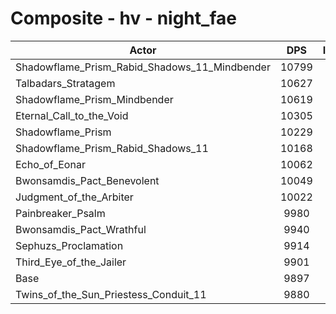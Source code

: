 # Composite - hv - night_fae
| Actor | DPS | Increase |
|---|:---:|:---:|
|Shadowflame_Prism_Rabid_Shadows_11_Mindbender|10799|9.11%|
|Talbadars_Stratagem|10627|7.38%|
|Shadowflame_Prism_Mindbender|10619|7.30%|
|Eternal_Call_to_the_Void|10305|4.13%|
|Shadowflame_Prism|10229|3.36%|
|Shadowflame_Prism_Rabid_Shadows_11|10168|2.74%|
|Echo_of_Eonar|10062|1.67%|
|Bwonsamdis_Pact_Benevolent|10049|1.53%|
|Judgment_of_the_Arbiter|10022|1.27%|
|Painbreaker_Psalm|9980|0.84%|
|Bwonsamdis_Pact_Wrathful|9940|0.44%|
|Sephuzs_Proclamation|9914|0.17%|
|Third_Eye_of_the_Jailer|9901|0.05%|
|Base|9897|0.00%|
|Twins_of_the_Sun_Priestess_Conduit_11|9880|-0.17%|
